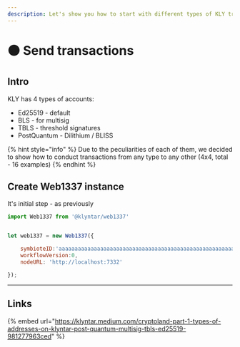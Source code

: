 ```yaml
---
description: Let's show you how to start with different types of KLY transactions
---
```


# 🟠 Send transactions

## Intro

KLY has 4 types of accounts:

* Ed25519 - default
* BLS - for multisig
* TBLS - threshold signatures
* PostQuantum - Dilithium / BLISS

{% hint style="info" %}
Due to the peculiarities of each of them, we decided to show how to conduct transactions from any type to any other (4x4, total - 16 examples)
{% endhint %}

## Create Web1337 instance

It's initial step - as previously

```javascript
import Web1337 from '@klyntar/web1337'


let web1337 = new Web1337({

    symbioteID:'aaaaaaaaaaaaaaaaaaaaaaaaaaaaaaaaaaaaaaaaaaaaaaaaaaaaaaaaaaaaaaaa',
    workflowVersion:0,
    nodeURL: 'http://localhost:7332'

});
```

***

## Links

{% embed url="https://klyntar.medium.com/cryptoland-part-1-types-of-addresses-on-klyntar-post-quantum-multisig-tbls-ed25519-981277963ced" %}
